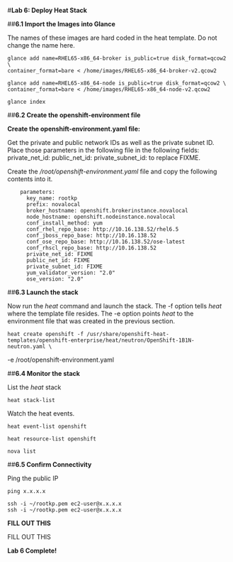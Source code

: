 #**Lab 6: Deploy Heat Stack**

##**6.1 Import the Images into Glance**


The names of these images are hard coded in the heat template.  Do not change the name here.

    glance add name=RHEL65-x86_64-broker is_public=true disk_format=qcow2 \
    container_format=bare < /home/images/RHEL65-x86_64-broker-v2.qcow2
    
    glance add name=RHEL65-x86_64-node is_public=true disk_format=qcow2 \
    container_format=bare < /home/images/RHEL65-x86_64-node-v2.qcow2
    
    glance index
    

##**6.2 Create the openshift-environment file**


**Create the openshift-environment.yaml file:**

Get the private and public network IDs as well as the private subnet ID.  Place those parameters in the following file in the following fields: private_net_id: public_net_id: private_subnet_id: to replace FIXME.







Create the */root/openshift-environment.yaml* file and copy the following contents into it.

        parameters:
          key_name: rootkp
          prefix: novalocal
          broker_hostname: openshift.brokerinstance.novalocal
          node_hostname: openshift.nodeinstance.novalocal
          conf_install_method: yum
          conf_rhel_repo_base: http://10.16.138.52/rhel6.5
          conf_jboss_repo_base: http://10.16.138.52
          conf_ose_repo_base: http://10.16.138.52/ose-latest
          conf_rhscl_repo_base: http://10.16.138.52
          private_net_id: FIXME
          public_net_id: FIXME
          private_subnet_id: FIXME
          yum_validator_version: "2.0"
          ose_version: "2.0"

##**6.3 Launch the stack**

Now run the *heat* command and launch the stack. The -f option tells *heat* where the template file resides.  The -e option points *heat* to the environment file that was created in the previous section.


    heat create openshift -f /usr/share/openshift-heat-templates/openshift-enterprise/heat/neutron/OpenShift-1B1N-neutron.yaml \
-e /root/openshift-environment.yaml


##**6.4 Monitor the stack**

List the *heat* stack

    heat stack-list

Watch the heat events.

    heat event-list openshift

    heat resource-list openshift

    nova list

##**6.5 Confirm Connectivity**

Ping the public IP

    ping x.x.x.x 

    ssh -i ~/rootkp.pem ec2-user@x.x.x.x
    ssh -i ~/rootkp.pem ec2-user@x.x.x.x


**FILL OUT THIS**

FILL OUT THIS

**Lab 6 Complete!**

<!--BREAK-->

